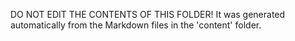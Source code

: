 DO NOT EDIT THE CONTENTS OF THIS FOLDER!
It was generated automatically from the Markdown files in the 'content' folder.
